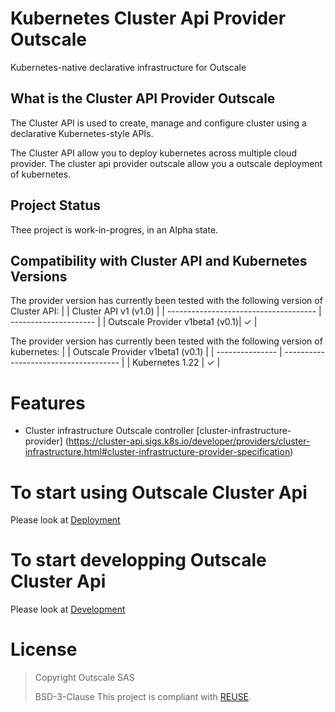 # Kubernetes Cluster Api Provider Outscale

Kubernetes-native declarative infrastructure for Outscale

## What is the Cluster API Provider Outscale

The Cluster API is used to create, manage and configure cluster using a declarative Kubernetes-style APIs.

The Cluster API allow you to deploy kubernetes across multiple cloud provider. The cluster api provider outscale allow you a outscale deployment of kubernetes.

## Project Status
 
Thee project is work-in-progres,  in an Alpha state.


## Compatibility with Cluster API and Kubernetes Versions

The provider version has currently been tested with the following version of Cluster API:
|                                       | Cluster API v1 (v1.0) |
| ------------------------------------- | --------------------- |
| Outscale Provider v1beta1       (v0.1)| ✓                     |

The provider version has currently been tested with the following version of kubernetes:
|                 | Outscale Provider v1beta1 (v0.1) |
| --------------- | ------------------------------------- |
| Kubernetes 1.22 |  ✓                                    | 

# Features

- Cluster infrastructure Outscale controller [cluster-infrastructure-provider] (https://cluster-api.sigs.k8s.io/developer/providers/cluster-infrastructure.html#cluster-infrastructure-provider-specification)

# To start using Outscale Cluster Api
Please look at [Deployment](https://github.com/outscale-vbr/cluster-api-provider-outscale/blob/cluster/docs/deploy.md)

# To start developping Outscale Cluster Api
Please look at [Development](https://github.com/outscale-vbr/cluster-api-provider-outscale/blob/cluster/docs/develop.md)

# License

> Copyright Outscale SAS
>
> BSD-3-Clause
This project is compliant with [REUSE](https://reuse.software/).
